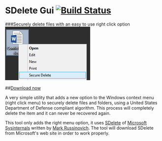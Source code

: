 SDelete Gui [![Build Status](https://ci.appveyor.com/api/projects/status/github/Tulpep/SDelete-Gui)](https://ci.appveyor.com/project/tulpep/SDelete-Gui)
===========

###Securely delete files with an easy to use right click option
![Gui](Screenshots/RightClick.png)

##[Download now](https://github.com/Tulpep/SDelete-Gui/releases/download/V1.0/SDelete-Gui.exe)


A very simple utility that adds a new option to the Windows context menu (right click menu) to securely delete files and folders, using a United States Department of Defense compliant algorithm. This process will completely delete the item and it can never be recovered again.

This tool only adds the right menu option, it uses [SDelete](http://technet.microsoft.com/en-us/sysinternals/bb897443.aspx) of [Microsoft Sysinternals](http://technet.microsoft.com/en-us/sysinternals/bb545021.aspx) written by [Mark Russinovich](http://blogs.technet.com/b/markrussinovich/). The tool will download SDelete from Microsoft's web site in order to work properly.
